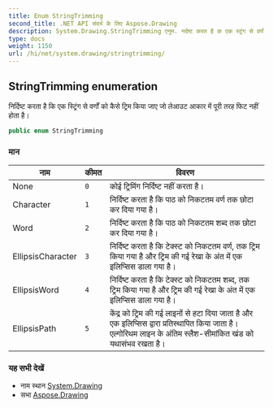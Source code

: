 ```yaml
---
title: Enum StringTrimming
second_title: .NET API संदर्भ के लिए Aspose.Drawing
description: System.Drawing.StringTrimming एनुम. नर्दष्ट करत है क एक स्ट्रंग से वर्णं क कैसे ट्रम कय जए ज लेआउट आकर में पूर तरह फट नहं हत है
type: docs
weight: 1150
url: /hi/net/system.drawing/stringtrimming/
---
```

## StringTrimming enumeration

निर्दिष्ट करता है कि एक स्ट्रिंग से वर्णों को कैसे ट्रिम किया जाए जो लेआउट आकार में पूरी तरह फिट नहीं होता है।

```csharp
public enum StringTrimming
```

### मान

| नाम | कीमत | विवरण |
| --- | --- | --- |
| None | `0` | कोई ट्रिमिंग निर्दिष्ट नहीं करता है। |
| Character | `1` | निर्दिष्ट करता है कि पाठ को निकटतम वर्ण तक छोटा कर दिया गया है। |
| Word | `2` | निर्दिष्ट करता है कि पाठ को निकटतम शब्द तक छोटा कर दिया गया है। |
| EllipsisCharacter | `3` | निर्दिष्ट करता है कि टेक्स्ट को निकटतम वर्ण, तक ट्रिम किया गया है और ट्रिम की गई रेखा के अंत में एक इलिप्सिस डाला गया है। |
| EllipsisWord | `4` | निर्दिष्ट करता है कि टेक्स्ट को निकटतम शब्द, तक ट्रिम किया गया है और ट्रिम की गई रेखा के अंत में एक इलिप्सिस डाला गया है। |
| EllipsisPath | `5` | केंद्र को ट्रिम की गई लाइनों से हटा दिया जाता है और एक इलिप्सिस द्वारा प्रतिस्थापित किया जाता है। एल्गोरिथम लाइन के अंतिम स्लैश-सीमांकित खंड को यथासंभव रखता है। |

### यह सभी देखें

* नाम स्थान [System.Drawing](../../system.drawing/)
* सभा [Aspose.Drawing](../../)


